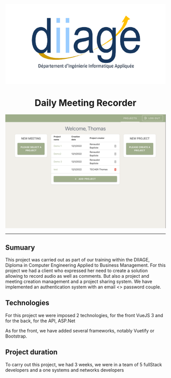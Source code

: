 <p align="center"><img src="logoDiiage.png" height="250" alt="LeaderOS's logo" /></p>

<h1 align="center">Daily Meeting Recorder</h1>

<p align="center"><img src="MainPage.png" alt="Main page " /></p>
<hr>

## Sumuary
This project was carried out as part of our training within the DIIAGE, Diploma in Computer Engineering Applied to Business Management.
For this project we had a client who expressed her need to create a solution allowing to record audio as well as comments. But also a project and meeting creation management and a project sharing system.
We have implemented an authentication system with an email <> password couple.

## Technologies

For this project we were imposed 2 technologies, for the front VueJS 3 and for the back, for the API, ASP.Net

As for the front, we have added several frameworks, notably Vuetify or Bootstrap.

## Project duration

To carry out this project, we had 3 weeks, we were in a team of 5 fullStack developers and a one systems and networks developers